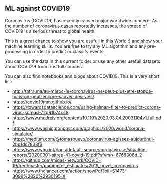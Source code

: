 ## ML against COVID19

Coronavirus (COVID19) has recently caused major worldwide concern.
As the number of coronavirus cases reportedly increases, the spread of COVID19 is a serious threat to global health. 

This is a great chance to show you are usufull in this World :) and show your machine learning skills. You are free to try any ML algotithm and any pre-processing in order to predict or classify events.

You can use the data in this current folder or use any other usefull datasets about COVID19 from trustfull sources.

You can also find notebooks and blogs about COVID19. This is a very short list:

- http://tafra.ma/au-maroc-le-coronavirus-ne-peut-plus-etre-stoppe-mais-on-peut-encore-sauver-des-vies/
- https://covid19mm.github.io/
- https://towardsdatascience.com/using-kalman-filter-to-predict-corona-virus-spread-72d91b74cc8
- https://www.medrxiv.org/content/10.1101/2020.03.04.20031104v1.full.pdf
- https://www.washingtonpost.com/graphics/2020/world/corona-simulator/
- https://medium.com/@tomaspueyo/coronavirus-agissez-aujourdhui-2bd1dc7838f6
- https://www.who.int/docs/default-source/coronaviruse/situation-reports/20200301-sitrep-41-covid-19.pdf?sfvrsn=6768306d_2
- https://github.com/midas-network/COVID-19/tree/master/parameter_estimates/2019_novel_coronavirus
- https://www.thelancet.com/action/showPdf?pii=S1473-3099%2820%2930195-X
